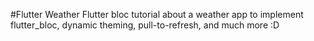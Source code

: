 #Flutter Weather
Flutter bloc tutorial about a weather app to implement flutter_bloc, dynamic theming, pull-to-refresh, and much more :D